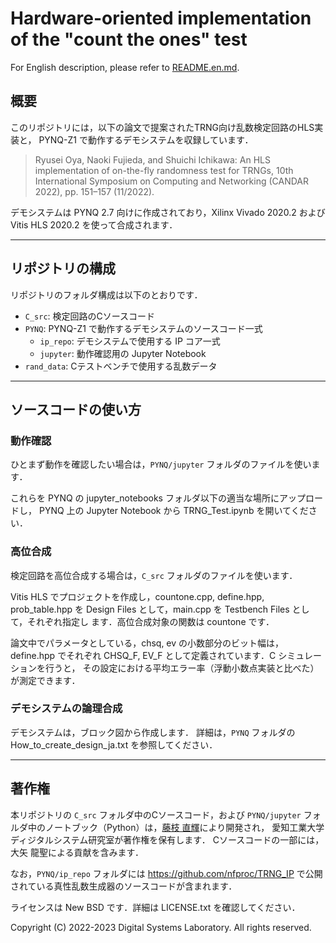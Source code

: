 Hardware-oriented implementation of the "count the ones" test
=============================================================

For English description, please refer to <a href="README.en.md">README.en.md</a>.

概要
----

このリポジトリには，以下の論文で提案されたTRNG向け乱数検定回路のHLS実装と，
PYNQ-Z1 で動作するデモシステムを収録しています．

> Ryusei Oya, Naoki Fujieda, and Shuichi Ichikawa: An HLS implementation
> of on-the-fly randomness test for TRNGs, 10th International Symposium
> on Computing and Networking (CANDAR 2022), pp. 151–157 (11/2022).

デモシステムは PYNQ 2.7 向けに作成されており，Xilinx Vivado 2020.2 および
Vitis HLS 2020.2 を使って合成されます．

------------------------------------------------------------------------

リポジトリの構成
----------------

リポジトリのフォルダ構成は以下のとおりです．

- `C_src`: 検定回路のCソースコード
- `PYNQ`: PYNQ-Z1 で動作するデモシステムのソースコード一式
  - `ip_repo`: デモシステムで使用する IP コア一式
  - `jupyter`: 動作確認用の Jupyter Notebook
- `rand_data`: Cテストベンチで使用する乱数データ

------------------------------------------------------------------------

ソースコードの使い方
--------------------

### 動作確認

ひとまず動作を確認したい場合は，`PYNQ/jupyter` フォルダのファイルを使います．

これらを PYNQ の jupyter_notebooks フォルダ以下の適当な場所にアップロードし，
PYNQ 上の Jupyter Notebook から TRNG_Test.ipynb を開いてください．

### 高位合成

検定回路を高位合成する場合は，`C_src` フォルダのファイルを使います．

Vitis HLS でプロジェクトを作成し，countone.cpp, define.hpp, prob_table.hpp
を Design Files として，main.cpp を Testbench Files として，それぞれ指定し
ます．高位合成対象の関数は countone です．

論文中でパラメータとしている，chsq, ev の小数部分のビット幅は，define.hpp
でそれぞれ CHSQ_F, EV_F として定義されています．C シミュレーションを行うと，
その設定における平均エラー率（浮動小数点実装と比べた）が測定できます．

### デモシステムの論理合成

デモシステムは，ブロック図から作成します．
詳細は，`PYNQ` フォルダの How_to_create_design_ja.txt を参照してください．

------------------------------------------------------------------------

著作権
------

本リポジトリの `C_src` フォルダ中のCソースコード，および `PYNQ/jupyter`
フォルダ中のノートブック（Python）は，<a href="https://aitech.ac.jp/~dslab/nf/">藤枝 直輝</a>により開発され，
愛知工業大学 ディジタルシステム研究室が著作権を保有します．
Cソースコードの一部には，大矢 龍聖による貢献を含みます．

なお，`PYNQ/ip_repo` フォルダには https://github.com/nfproc/TRNG_IP で公開
されている真性乱数生成器のソースコードが含まれます．

ライセンスは New BSD です．詳細は LICENSE.txt を確認してください．

Copyright (C) 2022-2023 Digital Systems Laboratory. All rights reserved.
